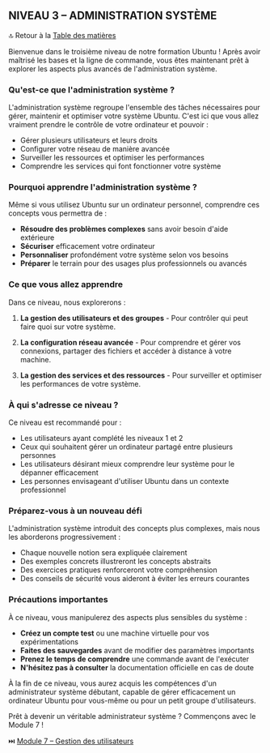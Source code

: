 ## NIVEAU 3 – ADMINISTRATION SYSTÈME

🔝 Retour à la [Table des matières](/SOMMAIRE.md)

Bienvenue dans le troisième niveau de notre formation Ubuntu ! Après avoir maîtrisé les bases et la ligne de commande, vous êtes maintenant prêt à explorer les aspects plus avancés de l'administration système.

### Qu'est-ce que l'administration système ?

L'administration système regroupe l'ensemble des tâches nécessaires pour gérer, maintenir et optimiser votre système Ubuntu. C'est ici que vous allez vraiment prendre le contrôle de votre ordinateur et pouvoir :
- Gérer plusieurs utilisateurs et leurs droits
- Configurer votre réseau de manière avancée
- Surveiller les ressources et optimiser les performances
- Comprendre les services qui font fonctionner votre système

### Pourquoi apprendre l'administration système ?

Même si vous utilisez Ubuntu sur un ordinateur personnel, comprendre ces concepts vous permettra de :
- **Résoudre des problèmes complexes** sans avoir besoin d'aide extérieure
- **Sécuriser** efficacement votre ordinateur
- **Personnaliser** profondément votre système selon vos besoins
- **Préparer** le terrain pour des usages plus professionnels ou avancés

### Ce que vous allez apprendre

Dans ce niveau, nous explorerons :

1. **La gestion des utilisateurs et des groupes** - Pour contrôler qui peut faire quoi sur votre système.

2. **La configuration réseau avancée** - Pour comprendre et gérer vos connexions, partager des fichiers et accéder à distance à votre machine.

3. **La gestion des services et des ressources** - Pour surveiller et optimiser les performances de votre système.

### À qui s'adresse ce niveau ?

Ce niveau est recommandé pour :
- Les utilisateurs ayant complété les niveaux 1 et 2
- Ceux qui souhaitent gérer un ordinateur partagé entre plusieurs personnes
- Les utilisateurs désirant mieux comprendre leur système pour le dépanner efficacement
- Les personnes envisageant d'utiliser Ubuntu dans un contexte professionnel

### Préparez-vous à un nouveau défi

L'administration système introduit des concepts plus complexes, mais nous les aborderons progressivement :
- Chaque nouvelle notion sera expliquée clairement
- Des exemples concrets illustreront les concepts abstraits
- Des exercices pratiques renforceront votre compréhension
- Des conseils de sécurité vous aideront à éviter les erreurs courantes

### Précautions importantes

À ce niveau, vous manipulerez des aspects plus sensibles du système :
- **Créez un compte test** ou une machine virtuelle pour vos expérimentations
- **Faites des sauvegardes** avant de modifier des paramètres importants
- **Prenez le temps de comprendre** une commande avant de l'exécuter
- **N'hésitez pas à consulter** la documentation officielle en cas de doute

À la fin de ce niveau, vous aurez acquis les compétences d'un administrateur système débutant, capable de gérer efficacement un ordinateur Ubuntu pour vous-même ou pour un petit groupe d'utilisateurs.

Prêt à devenir un véritable administrateur système ? Commençons avec le Module 7 !

⏭️ [Module 7 – Gestion des utilisateurs](/03-administration-systeme/module-7-gestion-utilisateurs/README.md)
